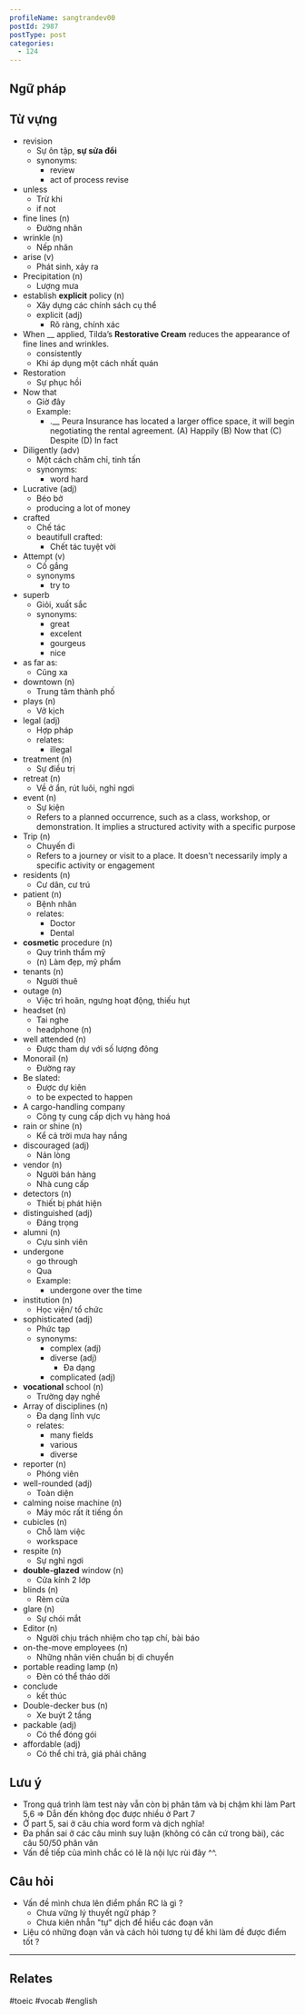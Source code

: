 ```yaml
---
profileName: sangtrandev00
postId: 2987
postType: post
categories:
  - 124
---
```



## Ngữ pháp


## Từ vựng

- revision
	- Sự ôn tập, **sự sửa đổi**
	- synonyms:
		- review
		- act of process revise
- unless
	- Trừ khi
	- if not
- fine lines (n)
	- Đường nhăn
- wrinkle (n)
	- Nếp nhăn
- arise (v)
	- Phát sinh, xảy ra
- Precipitation (n)
	- Lượng mưa
- establish **explicit** policy (n)
	- Xây dựng các chính sách cụ thể
	- explicit (adj)
		- Rõ ràng, chính xác
-  When __ applied, Tilda’s **Restorative Cream** reduces the appearance of fine lines and wrinkles.
	- consistently
	- Khi áp dụng một cách nhất quán
- Restoration
	- Sự phục hồi
- Now that
	- Giờ đây
	- Example:
		- .__ Peura Insurance has located a larger office space, it will begin negotiating the rental agreement.
			(A) Happily
			(B) Now that
			(C) Despite
			(D) In fact
- Diligently (adv)
	- Một cách chăm chỉ, tinh tấn
	- synonyms:
		- word hard
- Lucrative (adj)
	- Béo bở
	- producing a lot of money
- crafted
	- Chế tác
	- beautifull crafted: 
		- Chết tác tuyệt vời
- Attempt (v)
	- Cố gắng
	- synonyms
		- try to
- superb
	- Giỏi, xuất sắc
	- synonyms:
		- great
		- excelent
		- gourgeus
		- nice
- as far as:
	- Cũng xa
- downtown (n)
	- Trung tâm thành phố
- plays (n)
	- Vở kịch
- legal (adj)
	- Hợp pháp
	- relates:
		- illegal
- treatment (n)
	- Sự điều trị
- retreat (n)
	- Về ở ẩn, rút luôi, nghỉ ngơi
- event (n)
	- Sự kiện
	- Refers to a planned occurrence, such as a class, workshop, or demonstration. It implies a structured activity with a specific purpose
- Trip (n)
	- Chuyến đi
	- Refers to a journey or visit to a place. It doesn't necessarily imply a specific activity or engagement
- residents (n)
	- Cư dân, cư trú
- patient (n)
	- Bệnh nhân
	- relates:
		- Doctor
		- Dental
- **cosmetic** procedure (n)
	- Quy trình thẩm mỹ
	- (n) Làm đẹp, mỹ phẩm 
- tenants (n)
	- Người thuê
- outage (n)
	- Việc trì hoãn, ngưng hoạt động, thiếu hụt
- headset (n)
	- Tai nghe
	- headphone (n)
- well attended (n)
	- Được tham dự với số lượng đông
- Monorail (n)
	- Đường ray
- Be slated: 
	- Được dự kiên
	- to be expected to happen
- A cargo-handling company
	- Công ty cung cấp dịch vụ hàng hoá
-  rain or shine (n)
	- Kể cả trời mưa hay nắng
- discouraged (adj)
	- Nản lòng
- vendor (n)
	- Người bán hàng
	- Nhà cung cấp
- detectors (n)
	- Thiết bị phát hiện
- distinguished (adj)
	- Đáng trọng
- alumni (n)
	- Cựu sinh viên
- undergone 
	- go through
	- Qua
	- Example:
		- undergone over the time
- institution (n)
	- Học viện/ tổ chức
- sophisticated (adj)
	- Phức tạp
	- synonyms:
		- complex (adj)
		- diverse (adj)
			- Đa dạng
		- complicated (adj)
- **vocational** school (n)
	- Trường dạy nghề
- Array of disciplines (n)
	- Đa dạng lĩnh vực
	- relates:
		- many fields
		- various
		- diverse
- reporter (n)
	- Phóng viên
- well-rounded (adj)
	- Toàn diện
- calming noise machine (n)
	- Máy móc rất ít tiếng ồn
- cubicles (n)
	- Chỗ làm việc
	- workspace
- respite (n)
	- Sự nghỉ ngơi
- **double-glazed** window (n)
	- Cửa kính 2 lớp
- blinds (n)
	- Rèm cửa
- glare (n)
	- Sự chói mắt
- Editor (n)
	- Người chịu trách nhiệm cho tạp chí, bài báo
- on-the-move employees (n)
	- Những nhân viên chuẩn bị di chuyển
- portable reading lamp (n)
	- Đèn có thể tháo dời
- conclude 
	- kết thúc
- Double-decker bus (n)
	- Xe buýt 2 tầng
- packable (adj)
	- Có thể đóng gói
- affordable (adj)
	- Có thể chi trả, giá phải chăng
## Lưu ý
- Trong quá trình làm test này vẫn còn bị phân tâm và bị chậm khi làm Part 5,6 => Dẫn đến không đọc được nhiều ở Part 7
- Ở part 5, sai ở câu chia word form và dịch nghĩa!
- Đa phần sai ở các câu mình suy luận (không có căn cứ trong bài), các câu 50/50 phân vân
- Vấn đề tiếp của mình chắc có lẽ là nội lực rùi đây ^^. 

## Câu hỏi

- Vấn đề mình chưa lên điểm phần RC là gì ?
	- Chưa vững lý thuyết ngữ pháp ?
	- Chưa kiên nhẫn "tự" dịch để hiểu các đoạn văn
- Liệu có những đoạn văn và cách hỏi tương tự để khi làm đề được điểm tốt ?

---

## Relates
#toeic #vocab #english 
